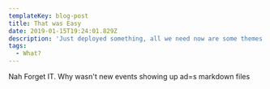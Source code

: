 ```yaml
---
templateKey: blog-post
title: That was Easy
date: 2019-01-15T19:24:01.829Z
description: 'Just deployed something, all we need now are some themes'
tags:
  - What?
---
```

Nah Forget IT. Why wasn't new events showing up ad=s markdown files

